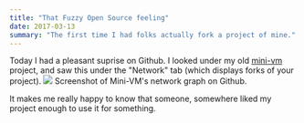 ```yaml
---
title: "That Fuzzy Open Source feeling"
date: 2017-03-13
summary: "The first time I had folks actually fork a project of mine."
---
```


Today I had a pleasant suprise on Github. I looked under my old [mini-vm](https://github.com/philipaconrad/mini-vm) project, and saw this under the "Network" tab (which displays forks of your project).
![](/images/mini-vm_network-graph.png) Screenshot of Mini-VM's network graph on Github.

It makes me really happy to know that someone, somewhere liked my project enough to use it for something.

